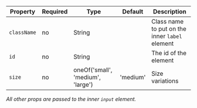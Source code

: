 Property       | Required | Type                              | Default  | Description
---------------|----------|-----------------------------------|----------|------------
`className`    | no       | String                            |          | Class name to put on the inner `label` element
`id`           | no       | String                            |          | The id of the element
`size`         | no       | oneOf('small', 'medium', 'large') | 'medium' | Size variations

_All other props are passed to the inner `input` element._